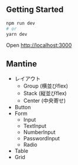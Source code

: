 
## Getting Started

```bash
npm run dev
# or
yarn dev
```

Open [http://localhost:3000](http://localhost:3000)

## Mantine
- レイアウト
  - Group (横並びflex)
  - Stack (縦並びflex)
  - Center (中央寄せ)
- Button
- Form
  - Input
  - TextInput
  - NumberInput
  - PasswordInput
  - Radio
- Table
- Grid
